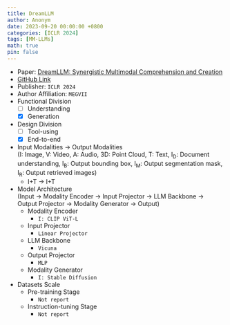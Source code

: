 ```yaml
---
title: DreamLLM
author: Anonym
date: 2023-09-20 00:00:00 +0800
categories: [ICLR 2024]
tags: [MM-LLMs]
math: true
pin: false
---
```


- Paper: [DreamLLM: Synergistic Multimodal Comprehension and Creation](https://arxiv.org/abs/2309.11499)
- [GitHub Link](https://github.com/RunpeiDong/DreamLLM)
- Publisher: `ICLR 2024`
- Author Affiliation: `MEGVII`
- Functional Division
  + [ ] Understanding
  + [x] Generation
- Design Division
  + [ ] Tool-using
  + [x] End-to-end
- Input Modalities $\rightarrow$ Output Modalities <br />(I: Image, V: Video, A: Audio, 3D: Point Cloud, T: Text, I<sub>D</sub>: Document understanding, I<sub>B</sub>: Output bounding box, I<sub>M</sub>: Output segmentation mask, I<sub>R</sub>: Output retrieved images)
  + I+T $\rightarrow$ I+T
- Model Architecture <br />(Input $\rightarrow$ Modality Encoder $\rightarrow$ Input Projector $\rightarrow$ LLM Backbone $\rightarrow$ Output Projector $\rightarrow$ Modality Generator $\rightarrow$ Output)
  + Modality Encoder
    * `I: CLIP ViT-L`
  + Input Projector
    * `Linear Projector`
  + LLM Backbone
    * `Vicuna`
  + Output Projector
    * `MLP`
  + Modality Generator
    * `I: Stable Diffusion`
- Datasets Scale
  + Pre-training Stage
    * `Not report`
  + Instruction-tuning Stage
    * `Not report`
